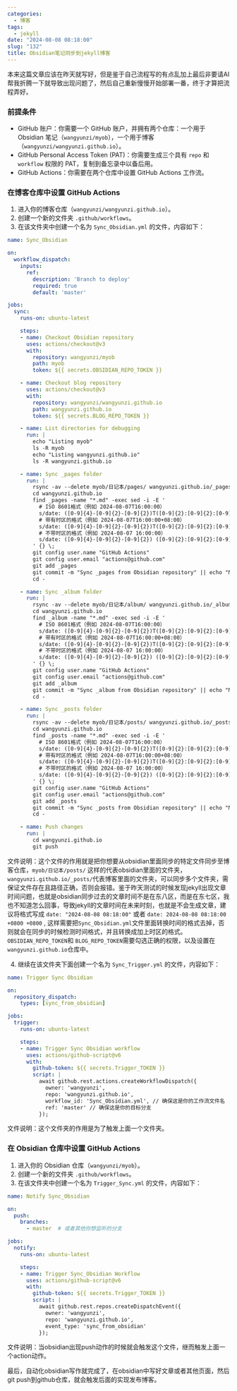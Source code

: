 ```yaml
---
categories:
  - 博客
tags:
  - jekyll
date: "2024-08-08 08:18:00"
slug: "132"
title: Obsidian笔记同步到jekyll博客
---
```


本来这篇文章应该在昨天就写好，但是鉴于自己流程写的有点乱加上最后非要请AI 帮我折腾一下就导致出现问题了，然后自己重新慢慢开始部署一番，终于才算把流程弄好。

### 前提条件
- GitHub 账户：你需要一个 GitHub 账户，并拥有两个仓库：一个用于 Obsidian 笔记（`wangyunzi/myob`），一个用于博客（`wangyunzi/wangyunzi.github.io`）。
- GitHub Personal Access Token (PAT)：你需要生成三个具有 `repo` 和 `workflow` 权限的 PAT，复制到备忘录中以备后用。
- GitHub Actions：你需要在两个仓库中设置 GitHub Actions 工作流。

### 在博客仓库中设置 GitHub Actions
1. 进入你的博客仓库（`wangyunzi/wangyunzi.github.io`）。
2. 创建一个新的文件夹 `.github/workflows`。
3. 在该文件夹中创建一个名为 `Sync_Obsidian.yml` 的文件，内容如下：

```yaml
name: Sync_Obsidian

on:
  workflow_dispatch:
    inputs:
      ref:
        description: 'Branch to deploy'
        required: true
        default: 'master'

jobs:
  sync:
    runs-on: ubuntu-latest

    steps:
    - name: Checkout Obsidian repository
      uses: actions/checkout@v3
      with:
        repository: wangyunzi/myob
        path: myob
        token: ${{ secrets.OBSIDIAN_REPO_TOKEN }}

    - name: Checkout blog repository
      uses: actions/checkout@v3
      with:
        repository: wangyunzi/wangyunzi.github.io
        path: wangyunzi.github.io
        token: ${{ secrets.BLOG_REPO_TOKEN }}

    - name: List directories for debugging
      run: |
        echo "Listing myob"
        ls -R myob
        echo "Listing wangyunzi.github.io"
        ls -R wangyunzi.github.io

    - name: Sync _pages folder
      run: |
        rsync -av --delete myob/日记本/pages/ wangyunzi.github.io/_pages/
        cd wangyunzi.github.io
        find _pages -name "*.md" -exec sed -i -E '
          # ISO 8601格式（例如 2024-08-07T16:00:00）
          s/date: ([0-9]{4}-[0-9]{2}-[0-9]{2})T([0-9]{2}:[0-9]{2}:[0-9]{2})([+-][0-9]{2}:[0-9]{2}|)/date: \1 \2 +0800/
          # 带有时区的格式（例如 2024-08-07T16:00:00+08:00）
          s/date: ([0-9]{4}-[0-9]{2}-[0-9]{2})T([0-9]{2}:[0-9]{2}:[0-9]{2})[+-][0-9]{2}:[0-9]{2}/date: \1 \2 +0800/
          # 不带时区的格式（例如 2024-08-07 16:00:00）
          s/date: ([0-9]{4}-[0-9]{2}-[0-9]{2}) ([0-9]{2}:[0-9]{2}:[0-9]{2})/date: \1 \2 +0800/
        ' {} \;
        git config user.name "GitHub Actions"
        git config user.email "actions@github.com"
        git add _pages
        git commit -m "Sync _pages from Obsidian repository" || echo "No changes in _pages"
        cd -

    - name: Sync _album folder
      run: |
        rsync -av --delete myob/日记本/album/ wangyunzi.github.io/_album/
        cd wangyunzi.github.io
        find _album -name "*.md" -exec sed -i -E '
          # ISO 8601格式（例如 2024-08-07T16:00:00）
          s/date: ([0-9]{4}-[0-9]{2}-[0-9]{2})T([0-9]{2}:[0-9]{2}:[0-9]{2})([+-][0-9]{2}:[0-9]{2}|)/date: \1 \2 +0800/
          # 带有时区的格式（例如 2024-08-07T16:00:00+08:00）
          s/date: ([0-9]{4}-[0-9]{2}-[0-9]{2})T([0-9]{2}:[0-9]{2}:[0-9]{2})[+-][0-9]{2}:[0-9]{2}/date: \1 \2 +0800/
          # 不带时区的格式（例如 2024-08-07 16:00:00）
          s/date: ([0-9]{4}-[0-9]{2}-[0-9]{2}) ([0-9]{2}:[0-9]{2}:[0-9]{2})/date: \1 \2 +0800/
        ' {} \;
        git config user.name "GitHub Actions"
        git config user.email "actions@github.com"
        git add _album
        git commit -m "Sync _album from Obsidian repository" || echo "No changes in _album"
        cd -

    - name: Sync _posts folder
      run: |
        rsync -av --delete myob/日记本/posts/ wangyunzi.github.io/_posts/
        cd wangyunzi.github.io
        find _posts -name "*.md" -exec sed -i -E '
          # ISO 8601格式（例如 2024-08-07T16:00:00）
          s/date: ([0-9]{4}-[0-9]{2}-[0-9]{2})T([0-9]{2}:[0-9]{2}:[0-9]{2})([+-][0-9]{2}:[0-9]{2}|)/date: \1 \2 +0800/
          # 带有时区的格式（例如 2024-08-07T16:00:00+08:00）
          s/date: ([0-9]{4}-[0-9]{2}-[0-9]{2})T([0-9]{2}:[0-9]{2}:[0-9]{2})[+-][0-9]{2}:[0-9]{2}/date: \1 \2 +0800/
          # 不带时区的格式（例如 2024-08-07 16:00:00）
          s/date: ([0-9]{4}-[0-9]{2}-[0-9]{2}) ([0-9]{2}:[0-9]{2}:[0-9]{2})/date: \1 \2 +0800/
        ' {} \;
        git config user.name "GitHub Actions"
        git config user.email "actions@github.com"
        git add _posts
        git commit -m "Sync _posts from Obsidian repository" || echo "No changes in _posts"
        cd -

    - name: Push changes
      run: |
        cd wangyunzi.github.io
        git push
```
文件说明：这个文件的作用就是把你想要从obsidian里面同步的特定文件同步至博客仓库，`myob/日记本/posts/` 这样的代表obsidian里面的文件夹，`wangyunzi.github.io/_posts/`代表博客里面的文件夹，可以同步多个文件夹，需保证文件存在且路径正确，否则会报错。鉴于昨天测试的时候发现jekyll出现文章时间问题，也就是obsidian同步过去的文章时间不是在东八区，而是在东七区，我也不知道怎么回事，导致jekyll的文章时间在未来时刻，也就是不会生成文章，建议将格式写成 `date: "2024-08-08 08:18:00"` 或者 `date: 2024-08-08 08:18:00 +0800 +0800` , 这样需要把`Sync_Obsidian.yml`文件里面转换时间的格式去掉，否则就会在同步的时候检测时间格式，并且转换成加上时区的格式。`OBSIDIAN_REPO_TOKEN`和 `BLOG_REPO_TOKEN`需要勾选正确的权限，以及设置在`wangyunzi.github.io`仓库中。

4. 继续在该文件夹下面创建一个名为 `Sync_Trigger.yml` 的文件，内容如下：

```yaml
name: Trigger Sync Obsidian

on:
  repository_dispatch:
    types: [sync_from_obsidian]

jobs:
  trigger:
    runs-on: ubuntu-latest

    steps:
    - name: Trigger Sync Obsidian workflow
      uses: actions/github-script@v6
      with:
        github-token: ${{ secrets.Trigger_TOKEN }}
        script: |
          await github.rest.actions.createWorkflowDispatch({
            owner: 'wangyunzi',
            repo: 'wangyunzi.github.io',
            workflow_id: 'Sync_Obsidian.yml', // 确保这是你的工作流文件名
            ref: 'master' // 确保这是你的目标分支
          });
```
文件说明：这个文件夹的作用是为了触发上面一个文件夹。

### 在 Obsidian 仓库中设置 GitHub Actions

1. 进入你的 Obsidian 仓库（`wangyunzi/myob`）。
2. 创建一个新的文件夹 `.github/workflows`。
3. 在该文件夹中创建一个名为 `Trigger_Sync.yml` 的文件，内容如下：

```yaml
name: Notify Sync_Obsidian

on:
  push:
    branches:
      - master  # 或者其他你想监听的分支

jobs:
  notify:
    runs-on: ubuntu-latest

    steps:
    - name: Trigger Sync_Obsidian Workflow
      uses: actions/github-script@v6
      with:
        github-token: ${{ secrets.Trigger_TOKEN }}
        script: |
          await github.rest.repos.createDispatchEvent({
            owner: 'wangyunzi',
            repo: 'wangyunzi.github.io',
            event_type: 'sync_from_obsidian'
          });

```

文件说明：当obsidian出现push动作的时候就会触发这个文件，继而触发上面一个action动作。

最后，自动化obsidian写作就完成了，在obsidian中写好文章或者其他页面，然后git push到github仓库，就会触发后面的实现发布博客。